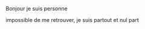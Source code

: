 Bonjour je suis personne 

impossible de me retrouver, je suis partout et nul part

<!---

---------------------KALI LINUX-------------------- 

> cd /home/kill/Desktop/Github/connnecte.crypto
> cd /home/kill/Desktop/Github/registre.crypto

> ./register.crypto

------------------Création Github------------------

Create account : 

Nom d'utilisateur : AnonymePython 
Mots de passe : personne

---------------------------------------------------

> /login.crypto

-----------------Connection Github-----------------

Nom d'utilisateur : AnonymePython 
Mots de passe : personne

---------------------------------------------------


